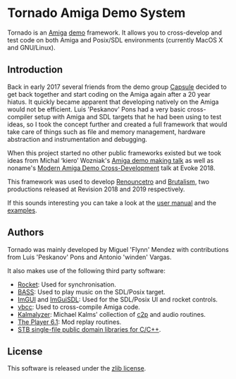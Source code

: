 Tornado Amiga Demo System
=======================

Tornado is an [Amiga](https://en.wikipedia.org/wiki/Amiga) [demo](https://en.wikipedia.org/wiki/Demoscene) framework. It allows you to cross-develop and test code on both Amiga and Posix/SDL environments (currently MacOS X and GNU/Linux).

Introduction
----------------

Back in early 2017 several friends from the demo group [Capsule](http://www.pouet.net/groups.php?which=178) decided to get back together and start coding on the Amiga again after a 20 year hiatus. It quickly became apparent that developing natively on the Amiga would not be efficient. Luis 'Peskanov' Pons had a very basic cross-compiler setup with Amiga and SDL targets that he had been using to test ideas, so I took the concept further and created a full framework that would take care of things such as file and memory management, hardware abstraction and instrumentation and debugging.

When this project started no other public frameworks existed but we took ideas from Michal ‘kiero’ Wozniak's [Amiga demo making talk](https://www.youtube.com/watch?v=Pr75DoARDMQ) as well as noname's [Modern Amiga Demo Cross-Development](https://www.youtube.com/watch?v=s1lVS4tW33g) talk at Evoke 2018.

This framework was used to develop [Renouncetro](http://www.pouet.net/prod.php?which=75732) and [Brutalism](http://www.pouet.net/prod.php?which=81062), two productions released at Revision 2018 and 2019 respectively.

If this sounds interesting you can take a look at the [user manual](manual/Readme.md) and the [examples](examples).

Authors
----------

Tornado was mainly developed by Miguel 'Flynn' Mendez with contributions from Luis 'Peskanov' Pons and Antonio 'winden' Vargas.

It also makes use of the following third party software:

* [Rocket](https://github.com/kusma/rocket): Used for synchronisation.
* [BASS](https://www.un4seen.com/): Used to play music on the SDL/Posix target.
* [ImGUI](https://github.com/ocornut/imgui) and [ImGuiSDL](https://github.com/Tyyppi77/imgui_sdl): Used for the SDL/Posix UI and rocket controls.
* [vbcc](http://www.compilers.de/vbcc.html): Used to cross-compile Amiga code.
* [Kalmalyzer](https://github.com/Kalmalyzer): Michael Kalms' collection of [c2p](https://www.lysator.liu.se/~mikaelk/doc/c2ptut/) and audio routines. 
* [The Player 6.1](http://www.pouet.net/prod.php?which=19922): Mod replay routines.
* [STB single-file public domain libraries for C/C++](https://github.com/nothings/stb).

License
----------

This software is released under the [zlib license](https://en.wikipedia.org/wiki/Zlib_License).
